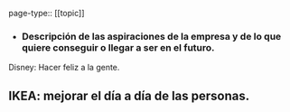 page-type:: [[topic]]
- ### Descripción de las aspiraciones de la empresa y de lo que quiere conseguir o llegar a ser en el futuro.

Disney: Hacer feliz a la gente.

IKEA: mejorar el día a día de las personas.
  - 



